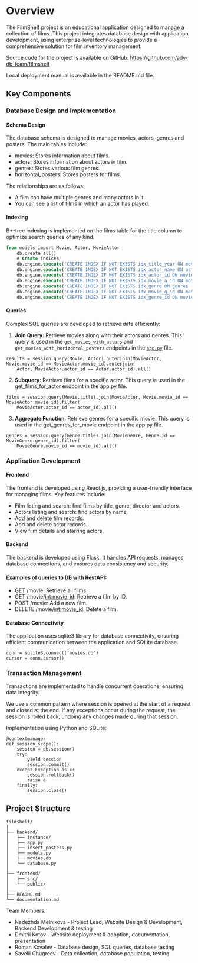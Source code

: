 # Overview

The FilmShelf project is an educational application designed to manage a collection of films. This project integrates database design with application development, using enterprise-level technologies to provide a comprehensive solution for film inventory management.

Source code for the project is available on GitHub: https://github.com/adv-db-team/filmshelf

Local deployment manual is available in the README.md file.

## Key Components

### Database Design and Implementation
#### Schema Design

The database schema is designed to manage movies, actors, genres and posters. The main tables include:

 - movies: Stores information about films.
 - actors: Stores information about actors in film.
 - genres: Stores various film genres.
 - horizontal_posters: Stores posters for films.

The relationships are as follows:

 - A film can have multiple genres and many actors in it.
 - You can see a list of films in which an actor has played.

#### Indexing

B+-tree indexing is implemented on the films table for the title column to optimize search queries of any kind.

```sql
from models import Movie, Actor, MovieActor
    db.create_all()
    # Create indices
    db.engine.execute('CREATE INDEX IF NOT EXISTS idx_title_year ON movies (title, year)')
    db.engine.execute('CREATE INDEX IF NOT EXISTS idx_actor_name ON actors (name)')
    db.engine.execute('CREATE INDEX IF NOT EXISTS idx_actor_id ON movies_actors (actor_id)')
    db.engine.execute('CREATE INDEX IF NOT EXISTS idx_movie_a_id ON movies_actors (movie_id)')
    db.engine.execute('CREATE INDEX IF NOT EXISTS idx_genre ON genres (title)')
    db.engine.execute('CREATE INDEX IF NOT EXISTS idx_movie_g_id ON movies_genres (movie_id)')
    db.engine.execute('CREATE INDEX IF NOT EXISTS idx_genre_id ON movies_actors (genre_id)')
```

#### Queries

Complex SQL queries are developed to retrieve data efficiently:

1. **Join Query**: Retrieve movies along with their actors and genres. This query is used in the `get_movies_with_actors` and `get_movies_with_horizontal_posters` endpoints in the [`app.py`](backend/app.py) file.
```python3
results = session.query(Movie, Actor).outerjoin(MovieActor, Movie.movie_id == MovieActor.movie_id).outerjoin(
    Actor, MovieActor.actor_id == Actor.actor_id).all()
```

2. **Subquery**: Retrieve films for a specific actor. This query is used in the get_films_for_actor endpoint in the app.py file.
```python3
films = session.query(Movie.title).join(MovieActor, Movie.movie_id == MovieActor.movie_id).filter(
    MovieActor.actor_id == actor_id).all()
```

3. **Aggregate Function**: Retrieve genres for a specific movie. This query is used in the get_genres_for_movie endpoint in the app.py file.
```python3
genres = session.query(Genre.title).join(MovieGenre, Genre.id == MovieGenre.genre_id).filter(
    MovieGenre.movie_id == movie_id).all()
```

### Application Development

#### Frontend

The frontend is developed using React.js, providing a user-friendly interface for managing films. Key features include:

 - Film listing and search: find films by title, genre, director and actors.
 - Actors listing and search: find actors by name.
 - Add and delete film records.
 - Add and delete actor records.
 - View film details and starring actors.

#### Backend

The backend is developed using Flask. It handles API requests, manages database connections, and ensures data consistency and security.

#### Examples of queries to DB with RestAPI:

 - GET /movie: Retrieve all films.
 - GET /movie/<int:movie_id>: Retrieve a film by ID.
 - POST /movie: Add a new film.
 - DELETE /movie/<int:movie_id>: Delete a film.

#### Database Connectivity

The application uses sqlite3 library for database connectivity, ensuring efficient communication between the application and SQLite database.

```python3
conn = sqlite3.connect('movies.db')
cursor = conn.cursor()
```

### Transaction Management

Transactions are implemented to handle concurrent operations, ensuring data integrity.

We use a common pattern where session is opened at the start of a request and closed at the end. If any exceptions occur during the request, the session is rolled back, undoing any changes made during that session.

Implementation using Python and SQLite:
```python3
@contextmanager
def session_scope():
    session = db.session()
    try:
        yield session
        session.commit()
    except Exception as e:
        session.rollback()
        raise e
    finally:
        session.close()
```

## Project Structure

```
filmshelf/
│
├── backend/
│   ├── instance/
│   ├── app.py
│   ├── insert_posters.py
│   ├── models.py
│   ├── movies.db
│   └── database.py
│
├── frontend/
│   ├── src/
│   └── public/
│
├── README.md
└── documentation.md
```

Team Members:
 - Nadezhda Melnikova - Project Lead, Website Design & Development, Backend Development & testing
 - Dmitrii Kotov – Website deployment & adoption, documentation, presentation
 - Roman Kovalev - Database design, SQL queries, database testing
 - Savelii Chugreev - Data collection, database population, testing